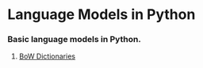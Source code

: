 # Language Models in Python
### Basic language models in Python.

1. [BoW Dictionaries](https://github.com/Notios/Language-Models-in-Python/blob/main/BoWDictionaries.py)
